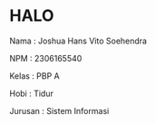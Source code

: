 # HALO

Nama : Joshua Hans Vito Soehendra

NPM : 2306165540

Kelas : PBP A

Hobi : Tidur

Jurusan : Sistem Informasi
